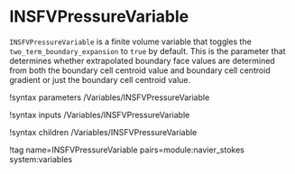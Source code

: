 # INSFVPressureVariable

`INSFVPressureVariable` is a finite volume variable that
toggles the `two_term_boundary_expansion` to `true` by default. This is the
parameter that determines whether extrapolated boundary face values are
determined from both the boundary cell centroid value and boundary cell centroid
gradient or just the boundary cell centroid value.

!syntax parameters /Variables/INSFVPressureVariable

!syntax inputs /Variables/INSFVPressureVariable

!syntax children /Variables/INSFVPressureVariable

!tag name=INSFVPressureVariable pairs=module:navier_stokes system:variables
